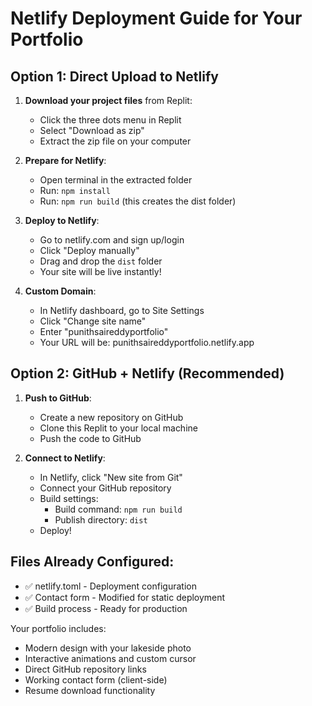 # Netlify Deployment Guide for Your Portfolio

## Option 1: Direct Upload to Netlify

1. **Download your project files** from Replit:
   - Click the three dots menu in Replit
   - Select "Download as zip"
   - Extract the zip file on your computer

2. **Prepare for Netlify**:
   - Open terminal in the extracted folder
   - Run: `npm install`
   - Run: `npm run build` (this creates the dist folder)

3. **Deploy to Netlify**:
   - Go to netlify.com and sign up/login
   - Click "Deploy manually"
   - Drag and drop the `dist` folder
   - Your site will be live instantly!

4. **Custom Domain**:
   - In Netlify dashboard, go to Site Settings
   - Click "Change site name"
   - Enter "punithsaireddyportfolio"
   - Your URL will be: punithsaireddyportfolio.netlify.app

## Option 2: GitHub + Netlify (Recommended)

1. **Push to GitHub**:
   - Create a new repository on GitHub
   - Clone this Replit to your local machine
   - Push the code to GitHub

2. **Connect to Netlify**:
   - In Netlify, click "New site from Git"
   - Connect your GitHub repository
   - Build settings:
     - Build command: `npm run build`
     - Publish directory: `dist`
   - Deploy!

## Files Already Configured:
- ✅ netlify.toml - Deployment configuration
- ✅ Contact form - Modified for static deployment
- ✅ Build process - Ready for production

Your portfolio includes:
- Modern design with your lakeside photo
- Interactive animations and custom cursor
- Direct GitHub repository links
- Working contact form (client-side)
- Resume download functionality